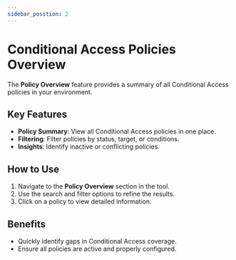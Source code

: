 ```yaml
---
sidebar_position: 2
---
```


# Conditional Access Policies Overview

The **Policy Overview** feature provides a summary of all Conditional Access policies in your environment.

## Key Features
- **Policy Summary**: View all Conditional Access policies in one place.
- **Filtering**: Filter policies by status, target, or conditions.
- **Insights**: Identify inactive or conflicting policies.

## How to Use
1. Navigate to the **Policy Overview** section in the tool.
2. Use the search and filter options to refine the results.
3. Click on a policy to view detailed information.

## Benefits
- Quickly identify gaps in Conditional Access coverage.
- Ensure all policies are active and properly configured.